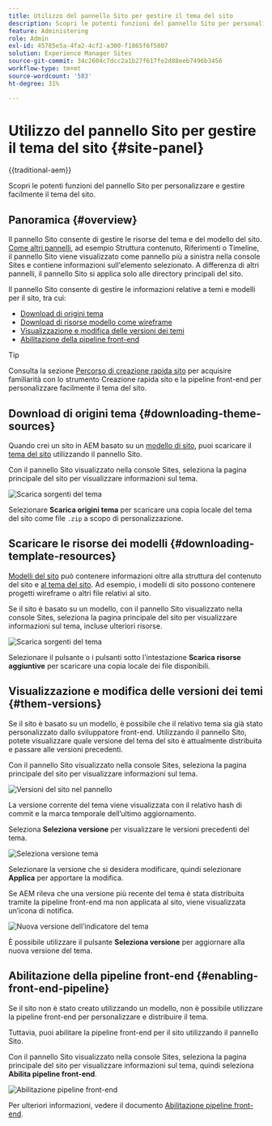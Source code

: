```yaml
---
title: Utilizzo del pannello Sito per gestire il tema del sito
description: Scopri le potenti funzioni del pannello Sito per personalizzare e gestire facilmente il tema del sito.
feature: Administering
role: Admin
exl-id: 45785e5a-4fa2-4cf2-a300-f1865f6f5807
solution: Experience Manager Sites
source-git-commit: 34c2604c7dcc2a1b27f617fe2d88eeb7496b3456
workflow-type: tm+mt
source-wordcount: '583'
ht-degree: 31%

---
```



# Utilizzo del pannello Sito per gestire il tema del sito {#site-panel}

{{traditional-aem}}

Scopri le potenti funzioni del pannello Sito per personalizzare e gestire facilmente il tema del sito.

## Panoramica {#overview}

Il pannello Sito consente di gestire le risorse del tema e del modello del sito. [Come altri pannelli](/help/sites-cloud/authoring/sites-console/console-side-panel.md), ad esempio Struttura contenuto, Riferimenti o Timeline, il pannello Sito viene visualizzato come pannello più a sinistra nella console Sites e contiene informazioni sull&#39;elemento selezionato. A differenza di altri pannelli, il pannello Sito si applica solo alle directory principali del sito.

Il pannello Sito consente di gestire le informazioni relative a temi e modelli per il sito, tra cui:

* [Download di origini tema](#downloading-theme-sources)
* [Download di risorse modello come wireframe](#downloading-template-resources)
* [Visualizzazione e modifica delle versioni dei temi](#theme-vrsions)
* [Abilitazione della pipeline front-end](#enabling-the-front-end-pipeline)

>[!TIP]
>
>Consulta la sezione [Percorso di creazione rapida sito](/help/journey-sites/quick-site/overview.md) per acquisire familiarità con lo strumento Creazione rapida sito e la pipeline front-end per personalizzare facilmente il tema del sito.

## Download di origini tema {#downloading-theme-sources}

Quando crei un sito in AEM basato su un [modello di sito](site-templates.md), puoi scaricare il [tema del sito](site-themes.md) utilizzando il pannello Sito.

Con il pannello Sito visualizzato nella console Sites, seleziona la pagina principale del sito per visualizzare informazioni sul tema.

![Scarica sorgenti del tema](/help/sites-cloud/administering/assets/download-theme-wireframe.png)

Selezionare **Scarica origini tema** per scaricare una copia locale del tema del sito come file `.zip` a scopo di personalizzazione.

## Scaricare le risorse dei modelli {#downloading-template-resources}

[Modelli del sito](site-templates.md) può contenere informazioni oltre alla struttura del contenuto del sito e [al tema del sito](site-themes.md). Ad esempio, i modelli di sito possono contenere progetti wireframe o altri file relativi al sito.

Se il sito è basato su un modello, con il pannello Sito visualizzato nella console Sites, seleziona la pagina principale del sito per visualizzare informazioni sul tema, incluse ulteriori risorse.

![Scarica sorgenti del tema](/help/sites-cloud/administering/assets/download-theme-wireframe.png)

Selezionare il pulsante o i pulsanti sotto l&#39;intestazione **Scarica risorse aggiuntive** per scaricare una copia locale dei file disponibili.

## Visualizzazione e modifica delle versioni dei temi {#them-versions}

Se il sito è basato su un modello, è possibile che il relativo tema sia già stato personalizzato dallo sviluppatore front-end. Utilizzando il pannello Sito, potete visualizzare quale versione del tema del sito è attualmente distribuita e passare alle versioni precedenti.

Con il pannello Sito visualizzato nella console Sites, seleziona la pagina principale del sito per visualizzare informazioni sul tema.

![Versioni del sito nel pannello](/help/sites-cloud/administering/assets/theme-versions.png)

La versione corrente del tema viene visualizzata con il relativo hash di commit e la marca temporale dell’ultimo aggiornamento.

Seleziona **Seleziona versione** per visualizzare le versioni precedenti del tema.

![Seleziona versione tema](/help/sites-cloud/administering/assets/select-theme-versions.png)

Selezionare la versione che si desidera modificare, quindi selezionare **Applica** per apportare la modifica.

Se AEM rileva che una versione più recente del tema è stata distribuita tramite la pipeline front-end ma non applicata al sito, viene visualizzata un’icona di notifica.

![Nuova versione dell’indicatore del tema](/help/sites-cloud/administering/assets/new-theme-version.png)

È possibile utilizzare il pulsante **Seleziona versione** per aggiornare alla nuova versione del tema.

## Abilitazione della pipeline front-end {#enabling-front-end-pipeline}

Se il sito non è stato creato utilizzando un modello, non è possibile utilizzare la pipeline front-end per personalizzare e distribuire il tema.

Tuttavia, puoi abilitare la pipeline front-end per il sito utilizzando il pannello Sito.

Con il pannello Sito visualizzato nella console Sites, seleziona la pagina principale del sito per visualizzare informazioni sul tema, quindi seleziona **Abilita pipeline front-end**.

![Abilitazione pipeline front-end](/help/sites-cloud/administering/assets/enable-fep.png)

Per ulteriori informazioni, vedere il documento [Abilitazione pipeline front-end](enable-front-end-pipeline.md).
